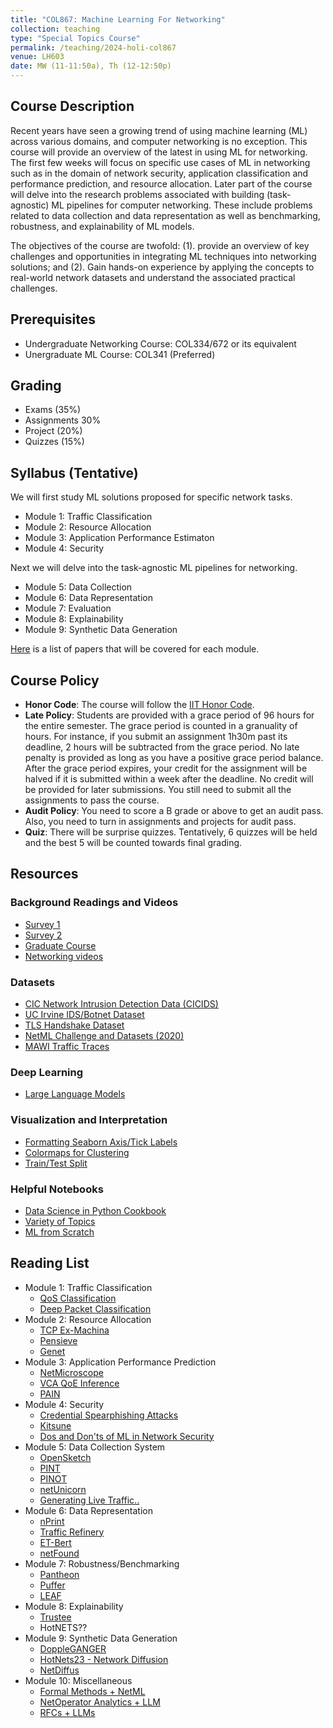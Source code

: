 ```yaml
---
title: "COL867: Machine Learning For Networking"
collection: teaching
type: "Special Topics Course"
permalink: /teaching/2024-holi-col867
venue: LH603
date: MW (11-11:50a), Th (12-12:50p)
---
```





## Course Description

Recent years have seen a growing trend of using machine
learning (ML) across various domains, and computer networking is no exception.
This course will provide an overview of the latest in using ML for networking. 
The first few weeks will focus on specific use cases of ML in networking such
as in the domain of network security, application classification and performance prediction, 
and resource allocation. Later part of the course will delve into the research 
problems associated with building (task-agnostic) ML pipelines for computer 
networking. These include problems related to data collection and data 
representation as well as benchmarking, robustness, and explainability of 
ML models. 

The objectives of the course are twofold: (1). provide an overview of 
key challenges and opportunities in integrating ML techniques into networking solutions; 
and (2). Gain hands-on experience by applying the concepts to real-world network datasets and 
understand the associated practical challenges. 

## Prerequisites
- Undergraduate Networking Course: COL334/672 or its equivalent
- Unergraduate ML Course: COL341 (Preferred)

## Grading
- Exams (35%)
- Assignments 30%
- Project (20%)
- Quizzes (15%)

## Syllabus (Tentative)

We will first study ML solutions proposed for specific network tasks.
- Module 1: Traffic Classification
- Module 2: Resource Allocation
- Module 3: Application Performance Estimaton
- Module 4: Security

Next we will delve into the task-agnostic ML pipelines for networking. 
- Module 5: Data Collection
- Module 6: Data Representation
- Module 7: Evaluation 
- Module 8: Explainability
- Module 9: Synthetic Data Generation

[Here](#reading-list) is a list of papers that will be covered for each module. 

## Course Policy
- **Honor Code**: The course will follow the [IIT Honor Code](https://academics.iitd.ac.in/sites/default/files/registration/forms/10_FORM%20H.pdf).
- **Late Policy**: Students are provided with a grace period of 96 hours for the entire
semester. The grace period is counted in a granuality of hours. For instance, if you submit an assignment 1h30m past
its deadline, 2 hours will be subtracted from the grace period. No late penalty is provided as long
as you have a positive grace period balance. After the grace period expires, your credit for the assignment
will be halved if it is submitted within a week after the deadline. No credit will be provided
for later submissions. You still need to submit all the assignments to pass the course. 
- **Audit Policy**: You need to score a B grade or above to get an audit pass. Also, you need to turn in assignments
and projects for audit pass. 
- **Quiz**: There will be surprise quizzes. Tentatively, 6 quizzes will be held and the best 5 will be counted towards
final grading.

## Resources 

### Background Readings and Videos

* [Survey 1](https://ieeexplore.ieee.org/stamp/stamp.jsp?arnumber=8121867&tag=1) 
* [Survey 2](https://jisajournal.springeropen.com/counter/pdf/10.1186/s13174-018-0087-2.pdf)
* [Graduate Course](https://people.cs.uchicago.edu/~junchenj/34702-fall21/syllabus.html)
* [Networking videos](https://www.youtube.com/playlist?list=PLpherdrLyny-zJw95jcE-uJkcsIAG1MEn)

### Datasets

* [CIC Network Intrusion Detection Data (CICIDS)](https://www.unb.ca/cic/datasets/)
* [UC Irvine IDS/Botnet Dataset](https://archive.ics.uci.edu/ml/datasets/detection_of_IoT_botnet_attacks_N_BaIoT)
* [TLS Handshake Dataset](https://haystack.mobi/datasets.html)
* [NetML Challenge and Datasets (2020)](https://github.com/ACANETS/NetML-Competition2020)
* [MAWI Traffic Traces](http://mawi.wide.ad.jp/mawi/)
      

### Deep Learning

* [Large Language Models](https://arstechnica.com/science/2023/07/a-jargon-free-explanation-of-how-ai-large-language-models-work/)

### Visualization and Interpretation
* [Formatting Seaborn Axis/Tick Labels](https://matplotlib.org/3.2.1/gallery/text_labels_and_annotations/date.html)
* [Colormaps for Clustering](https://matplotlib.org/3.1.0/tutorials/colors/colormaps.html)
* [Train/Test Split](https://towardsdatascience.com/train-test-split-and-cross-validation-in-python-80b61beca4b6)

### Helpful Notebooks

* [Data Science in Python Cookbook](https://github.com/jakevdp/PythonDataScienceHandbook)
* [Variety of Topics](https://nbviewer.jupyter.org/github/jakevdp/sklearn_tutorial/blob/master/notebooks/Index.ipynb)
* [ML from Scratch](https://github.com/eriklindernoren/ML-From-Scratch/)


## Reading List
- Module 1: Traffic Classification
  - [QoS Classification](https://dl.acm.org/doi/pdf/10.1145/1028788.1028805)
  - [Deep Packet Classification](https://link.springer.com/article/10.1007/s00500-019-04030-2)
- Module 2: Resource Allocation
  - [TCP Ex-Machina](https://dl.acm.org/doi/pdf/10.1145/2534169.2486020)
  - [Pensieve](https://dl.acm.org/doi/abs/10.1145/3098822.3098843)
  - [Genet](https://dl.acm.org/doi/pdf/10.1145/3544216.3544243)
- Module 3: Application Performance Prediction
  - [NetMicroscope](https://dl.acm.org/doi/abs/10.1145/3366704)
  - [VCA QoE Inference](https://arxiv.org/abs/2306.01194)
  - [PAIN](https://www.sciencedirect.com/science/article/abs/pii/S138912861830358X)
- Module 4: Security
  - [Credential Spearphishing Attacks](https://www.usenix.org/system/files/conference/usenixsecurity17/sec17-ho.pdf)
  - [Kitsune](https://www.usenix.org/system/files/conference/usenixsecurity17/sec17-ho.pdf)
  - [Dos and Don'ts of ML in Network Security](https://www.usenix.org/conference/usenixsecurity22/presentation/arp)
- Module 5: Data Collection System
  - [OpenSketch](https://www.usenix.org/system/files/conference/nsdi13/nsdi13-final116.pdf)
  - [PINT](https://dl.acm.org/doi/pdf/10.1145/3387514.3405894)
  - [PINOT](https://dl.acm.org/doi/abs/10.1145/3606464.3606485)
  - [netUnicorn](https://arxiv.org/abs/2306.08853)
  - [Generating Live Traffic..](https://dl.acm.org/doi/pdf/10.1145/3563766.3564084)
- Module 6: Data Representation
  - [nPrint](https://dl.acm.org/doi/abs/10.1145/3460120.3484758)
  - [Traffic Refinery](https://dl.acm.org/doi/abs/10.1145/3491052)
  - [ET-Bert](https://dl.acm.org/doi/pdf/10.1145/3485447.3512217)
  - [netFound](https://arxiv.org/abs/2310.17025)
- Module 7: Robustness/Benchmarking
  - [Pantheon](https://www.usenix.org/conference/atc18/presentation/yan-francis)
  - [Puffer](https://puffer.stanford.edu/static/puffer/documents/puffer-paper.pdf)
  - [LEAF](https://dl.acm.org/doi/abs/10.1145/3609422)
- Module 8: Explainability
  - [Trustee](https://dl.acm.org/doi/pdf/10.1145/3548606.3560609)
  - HotNETS??
- Module 9: Synthetic Data Generation
  - [DoppleGANGER](https://dl.acm.org/doi/abs/10.1145/3544216.3544251)
  - [HotNets23 - Network Diffusion](https://arxiv.org/abs/2310.08543)
  - [NetDiffus](https://arxiv.org/abs/2310.04429)
- Module 10: Miscellaneous
  - [Formal Methods + NetML](https://conferences.sigcomm.org/hotnets/2023/papers/hotnets23_gong.pdf)
  - [NetOperator Analytics + LLM](https://conferences.sigcomm.org/hotnets/2023/papers/hotnets23_kotaru.pdf)
  - [RFCs + LLMs](https://conferences.sigcomm.org/hotnets/2023/papers/hotnets23_sharma.pdf)
  
